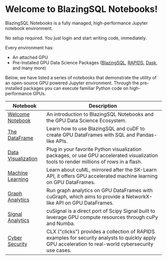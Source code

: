 # Welcome to BlazingSQL Notebooks!

BlazingSQL Notebooks is a fully managed, high-performance Jupyter notebook environment. 

No setup required. You just login and start writing code, immediately.

Every environment has:
* An attached GPU
* Pre-Installed GPU Data Science Packages ([BlazingSQL](https://blazingsql.com), [RAPIDS](https://rapids.ai), [Dask](https://dask.org), and many more)

Below, we have listed a series of notebooks that demonstrate the utility of an open-source GPU powered Jupyter environment. Through the pre-installed packages you can execute familiar Python code on high-performance GPUs.

| Notebook | Description 
|----------------|----------------|
| [Welcome Notebook](welcome.ipynb) | An introduction to BlazingSQL Notebooks and the GPU Data Science Ecosystem.
| [The DataFrame](intro_notebooks/bsql_cudf.ipynb) | Learn how to use BlazingSQL and cuDF to create GPU DataFrames with SQL and Pandas-like APIs.
| [Data Visualization](intro_notebooks/bsql_cudf.ipynb) | Plug in your favorite Python visualization packages, or use GPU accelerated visualization tools to render millions of rows in a flash.
| [Machine Learning](intro_notebooks/cuml.ipynb) | Learn about cuML, mirrored after the SK-Learn API, it offers GPU accelerated machine learning on GPU DataFrames.
| [Graph Analytics](intro_notebooks/cugraph.ipynb) | Run graph analytics on GPU DataFrames with cuGraph, which aims to provide a NetworkX-like API on GPU DataFrames.
| [Signal Analytics](intro_notebooks/cusignal.ipynb) | cuSignal is a direct port of     Scipy Signal built to leverage GPU compute resources through cuPy and Numba.
| [Cyber Security](intro_notebooks/clx.ipynb) | CLX ("clicks") provides a collection of RAPIDS examples for security analysts to quickly apply GPU acceleration to real-world cybersecurity use cases.